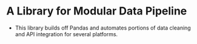 # A Library for Modular Data Pipeline

- This library builds off Pandas and automates portions of data cleaning and API integration for several platforms.
